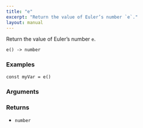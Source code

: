 ```yaml
---
title: "e"
excerpt: "Return the value of Euler’s number `e`."
layout: manual
---
```


Return the value of Euler’s number `e`.



```
e() -> number
```

### Examples

```kcl
const myVar = e()
```

### Arguments


### Returns

* `number`



